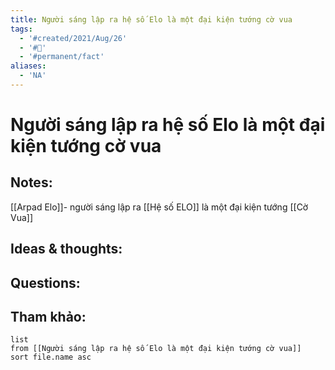 ```yaml
---
title: Người sáng lập ra hệ số Elo là một đại kiện tướng cờ vua
tags:
  - '#created/2021/Aug/26'
  - '#🌱'
  - '#permanent/fact'
aliases:
  - 'NA'
---
```

# Người sáng lập ra hệ số Elo là một đại kiện tướng cờ vua

## Notes:
[[Arpad Elo]]- người sáng lập ra [[Hệ số ELO]] là một đại kiện tướng [[Cờ Vua]]

## Ideas & thoughts:

## Questions:


## Tham khảo:
```dataview
list
from [[Người sáng lập ra hệ số Elo là một đại kiện tướng cờ vua]]
sort file.name asc
```